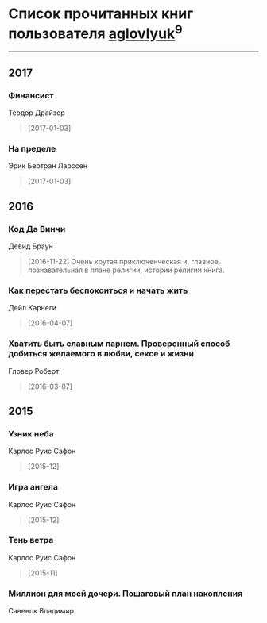 # Список прочитанных книг пользователя [aglovlyuk](https://plus.google.com/113033184709492089410)<sup>9</sup>
---

## 2017

### Финансист
Теодор Драйзер
> [2017-01-03] 


### На пределе
Эрик Бертран Ларссен
> [2017-01-03] 



## 2016

### Код Да Винчи
Девид Браун
> [2016-11-22] Очень крутая приключенческая и, главное, познавательная в плане религии, истории религии книга.


### Как перестать беспокоиться и начать жить
Дейл Карнеги
> [2016-04-07] 


### Хватить быть славным парнем. Проверенный способ добиться желаемого в любви, сексе и жизни
Гловер Роберт
> [2016-03-07] 



## 2015

### Узник неба
Карлос Руис Сафон
> [2015-12] 


### Игра ангела
Карлос Руис Сафон
> [2015-12] 


### Тень ветра
Карлос Руис Сафон
> [2015-11] 


### Миллион для моей дочери. Пошаговый план накопления
Савенок Владимир



